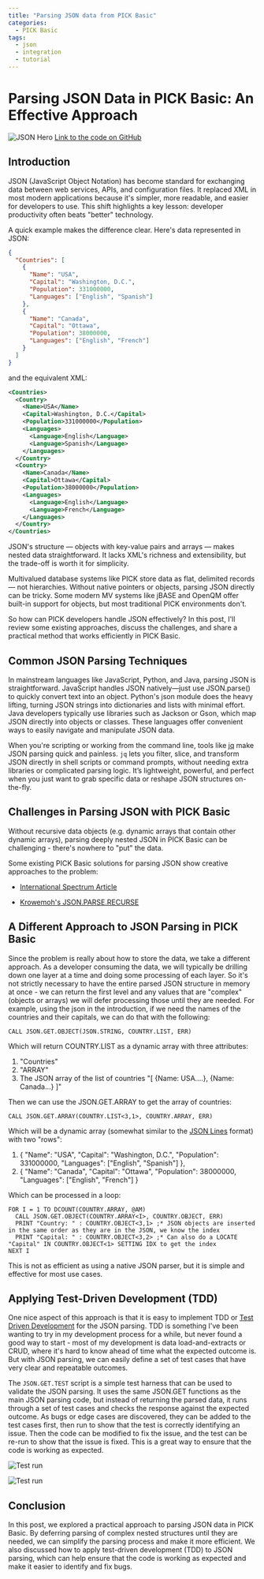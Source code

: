 ```yaml
---
title: "Parsing JSON data from PICK Basic"
categories:
  - PICK Basic
tags:
  - json
  - integration
  - tutorial
---
```


# Parsing JSON Data in PICK Basic: An Effective Approach

![JSON Hero](/assets/images/JSON_Hero.png)
<a href="https://github.com/ianmcgowan/SIMBIAN.BP/tree/main">Link to the code on GitHub</a>

## Introduction

JSON (JavaScript Object Notation) has become standard for exchanging data between web services, APIs, and configuration files. It
replaced XML in most modern applications because it's simpler, more readable, and easier for developers to use. This shift
highlights a key lesson: developer productivity often beats "better" technology.

A quick example makes the difference clear. Here's data represented in JSON:

```json
{
  "Countries": [
    {
      "Name": "USA",
      "Capital": "Washington, D.C.",
      "Population": 331000000,
      "Languages": ["English", "Spanish"]
    },
    {
      "Name": "Canada",
      "Capital": "Ottawa",
      "Population": 38000000,
      "Languages": ["English", "French"]
    }
  ]
}
```

and the equivalent XML:

```XML
<Countries>
  <Country>
    <Name>USA</Name>
    <Capital>Washington, D.C.</Capital>
    <Population>331000000</Population>
    <Languages>
      <Language>English</Language>
      <Language>Spanish</Language>
    </Languages>
  </Country>
  <Country>
    <Name>Canada</Name>
    <Capital>Ottawa</Capital>
    <Population>38000000</Population>
    <Languages>
      <Language>English</Language>
      <Language>French</Language>
    </Languages>
  </Country>
</Countries>
```

JSON's structure — objects with key-value pairs and arrays — makes nested data straightforward. It lacks XML's richness and
extensibility, but the trade-off is worth it for simplicity.

Multivalued database systems like PICK store data as flat, delimited records — not hierarchies. Without native pointers or objects,
parsing JSON directly can be tricky. Some modern MV systems like jBASE and OpenQM offer built-in support for objects, but most
traditional PICK environments don't.

So how can PICK developers handle JSON effectively? In this post, I'll review some existing approaches, discuss the challenges, and
share a practical method that works efficiently in PICK Basic.

## Common JSON Parsing Techniques

In mainstream languages like JavaScript, Python, and Java, parsing JSON is straightforward. JavaScript handles JSON natively—just
use JSON.parse() to quickly convert text into an object. Python's json module does the heavy lifting, turning JSON strings into
dictionaries and lists with minimal effort. Java developers typically use libraries such as Jackson or Gson, which map JSON directly
into objects or classes. These languages offer convenient ways to easily navigate and manipulate JSON data.

When you're scripting or working from the command line, tools like [jq](https://jqlang.org/) make JSON parsing quick and painless.
`jq` lets you filter, slice, and transform JSON directly in shell scripts or command prompts, without needing extra libraries or
complicated parsing logic. It’s lightweight, powerful, and perfect when you just want to grab specific data or reshape JSON
structures on-the-fly.

## Challenges in Parsing JSON with PICK Basic

Without recursive data objects (e.g. dynamic arrays that contain other dynamic arrays), parsing deeply nested JSON in PICK Basic can
be challenging - there's nowhere to "put" the data.

Some existing PICK Basic solutions for parsing JSON show creative approaches to the problem:
 
* [International Spectrum Article](https://www.intl-spectrum.com/Article/r1031/Parsing_JSON_Data_with_jBASE_QM_and_U2)

* [Krowemoh's JSON.PARSE.RECURSE](https://github.com/Krowemoh/TCL-Utilities/blob/main/JSON.PARSE.RECURSE)

## A Different Approach to JSON Parsing in PICK Basic

Since the problem is really about how to store the data, we take a different approach. As a developer consuming the data, we will
typically be drilling down one layer at a time and doing some processing of each layer. So it's not strictly necessary to have the
entire parsed JSON structure in memory at once - we can return the first level and any values that are "complex" (objects or
arrays) we will defer processing those until they are needed.  For example, using the json in the introduction, if we need the names
of the countries and their capitals, we can do that with the following:

```basic
CALL JSON.GET.OBJECT(JSON.STRING, COUNTRY.LIST, ERR)
```

Which will return COUNTRY.LIST as a dynamic array with three attributes:
1. "Countries"
2. "ARRAY"
3. The JSON array of the list of countries "[ {Name: USA....}, {Name: Canada...} ]"

Then we can use the JSON.GET.ARRAY to get the array of countries:

```basic
CALL JSON.GET.ARRAY(COUNTRY.LIST<3,1>, COUNTRY.ARRAY, ERR)
```

Which will be a dynamic array (somewhat similar to the [JSON Lines](https://jsonlines.org/) format) with two "rows":

1. { "Name": "USA", "Capital": "Washington, D.C.", "Population": 331000000, "Languages": ["English", "Spanish"] },
2. { "Name": "Canada", "Capital": "Ottawa", "Population": 38000000, "Languages": ["English", "French"] }

Which can be processed in a loop:

```basic
FOR I = 1 TO DCOUNT(COUNTRY.ARRAY, @AM)
  CALL JSON.GET.OBJECT(COUNTRY.ARRAY<I>, COUNTRY.OBJECT, ERR)
  PRINT "Country: " : COUNTRY.OBJECT<3,1> ;* JSON objects are inserted in the same order as they are in the JSON, we know the index
  PRINT "Capital: " : COUNTRY.OBJECT<3,2> ;* Can also do a LOCATE "Capital" IN COUNTRY.OBJECT<1> SETTING IDX to get the index
NEXT I
```

This is not as efficient as using a native JSON parser, but it is simple and effective for most use cases.

## Applying Test-Driven Development (TDD)

One nice aspect of this approach is that it is easy to implement TDD or [Test Driven
Development](https://en.wikipedia.org/wiki/Test-driven_development) for the JSON parsing. TDD is something I've been wanting to try
in my development process for a while, but never found a good way to start - most of my development is data load-and-extracts or
CRUD, where it's hard to know ahead of time what the expected outcome is. But with JSON parsing, we can easily define a set of test
cases that have very clear and repeatable outcomes.

The `JSON.GET.TEST` script is a simple test harness that can be used to validate the JSON parsing. It uses the same JSON.GET
functions as the main JSON parsing code, but instead of returning the parsed data, it runs through a set of test cases and checks
the response against the expected outcome.  As bugs or edge cases are discovered, they can be added to the test cases first, then
run to show that the test is correctly identifying an issue.  Then the code can be modified to fix the issue, and the test can be
re-run to show that the issue is fixed.  This is a great way to ensure that the code is working as expected.

![Test run](/assets/images/JSON.GET.TEST.jpg)

![Test run](/assets/images/JSON.GET.TEST2.jpg)

## Conclusion

In this post, we explored a practical approach to parsing JSON data in PICK Basic. By deferring parsing of complex nested structures
until they are needed, we can simplify the parsing process and make it more efficient. We also discussed how to apply test-driven
development (TDD) to JSON parsing, which can help ensure that the code is working as expected and make it easier to identify and fix
bugs.
